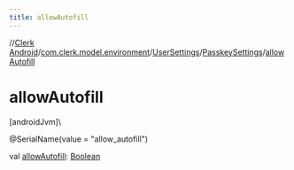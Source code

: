 ```yaml
---
title: allowAutofill
---
```

//[Clerk Android](../../../../index.html)/[com.clerk.model.environment](../../index.html)/[UserSettings](../index.html)/[PasskeySettings](index.html)/[allowAutofill](allow-autofill.html)



# allowAutofill



[androidJvm]\




@SerialName(value = &quot;allow_autofill&quot;)



val [allowAutofill](allow-autofill.html): [Boolean](https://kotlinlang.org/api/latest/jvm/stdlib/kotlin-stdlib/kotlin/-boolean/index.html)




